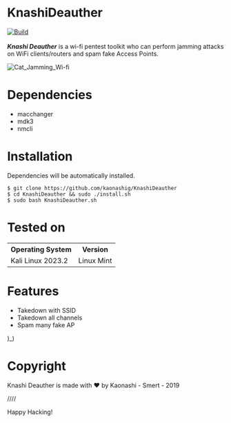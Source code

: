 # KnashiDeauther
[![Build](https://img.shields.io/badge/Supported_OS-Linux-green.svg)]()
<br/>
<br/>
***Knashi Deauther*** is a wi-fi pentest toolkit who can perform jamming attacks on WiFi clients/routers and spam fake Access Points.

![Cat_Jamming_Wi-fi](https://media.discordapp.net/attachments/893715225952534578/1155719734566858794/Screenshot_20230924-2338542.png)


Dependencies
=

- macchanger
- mdk3
- nmcli


Installation
=
Dependencies will be automatically installed.

    $ git clone https://github.com/kaonashig/KnashiDeauther
    $ cd KnashiDeauther && sudo ./install.sh
    $ sudo bash KnashiDeauther.sh


Tested on
=

<table>
    <tr>
        <th>Operating System</th>
        <th> Version </th>
    </tr>
    <tr>
        <td>Kali Linux 2023.2</td>
        <td> Linux Mint </td>
    </tr>
</table>


Features
=
- Takedown with SSID
- Takedown all channels
- Spam many fake AP

)_) 

Copyright
=
Knashi Deauther is made with ❤️ by Kaonashi - Smert - 2019

////

Happy Hacking!
